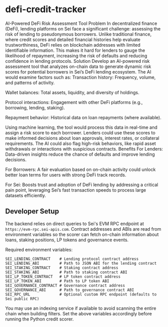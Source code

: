 # defi-credit-tracker
AI-Powered DeFi Risk Assessment Tool
Problem
In decentralized finance (DeFi), lending platforms on Sei face a significant challenge: assessing the risk of lending to pseudonymous borrowers. Unlike traditional finance, where credit scores and detailed financial histories help evaluate trustworthiness, DeFi relies on blockchain addresses with limited identifiable information. This makes it hard for lenders to gauge the likelihood of repayment, increasing the risk of defaults and reducing confidence in lending protocols.
Solution
Develop an AI-powered risk assessment tool that analyzes on-chain data to generate dynamic risk scores for potential borrowers in Sei’s DeFi lending ecosystem. The AI would examine factors such as:
Transaction history: Frequency, volume, and patterns of activity.

Wallet balances: Total assets, liquidity, and diversity of holdings.

Protocol interactions: Engagement with other DeFi platforms (e.g., borrowing, lending, staking).

Repayment behavior: Historical data on loan repayments (where available).

Using machine learning, the tool would process this data in real-time and assign a risk score to each borrower. Lenders could use these scores to make informed decisions about loan approvals, interest rates, or collateral requirements. The AI could also flag high-risk behaviors, like rapid asset withdrawals or interactions with suspicious contracts.
Benefits
For Lenders: Data-driven insights reduce the chance of defaults and improve lending decisions.

For Borrowers: A fair evaluation based on on-chain activity could unlock better loan terms for users with strong DeFi track records.

For Sei: Boosts trust and adoption of DeFi lending by addressing a critical pain point, leveraging Sei’s fast transaction speeds to process large datasets efficiently.

## Developer Setup

The backend relies on direct queries to Sei's EVM RPC endpoint at
`https://evm-rpc.sei-apis.com`.  Contract addresses and ABIs are read from
environment variables so the scorer can fetch on-chain information about loans,
staking positions, LP tokens and governance events.

Required environment variables:

```
SEI_LENDING_CONTRACT    # Lending protocol contract address
SEI_LENDING_ABI         # Path to JSON ABI for the lending contract
SEI_STAKING_CONTRACT    # Staking contract address
SEI_STAKING_ABI         # Path to staking contract ABI
SEI_LP_TOKEN_CONTRACT   # LP token contract address
SEI_LP_TOKEN_ABI        # Path to LP token ABI
SEI_GOVERNANCE_CONTRACT # Governance contract address
SEI_GOVERNANCE_ABI      # Path to governance contract ABI
SEI_RPC_URL             # Optional custom RPC endpoint (defaults to Sei public RPC)
```

You may use an indexing service if available to avoid scanning the entire chain
when building filters.  Set the above variables accordingly before running the
Python credit scorer.
